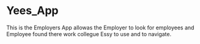 # Yees_App
This is the Employers App allowas the Employer to look for employees and Employee found there work collegue Essy to use and to navigate.
